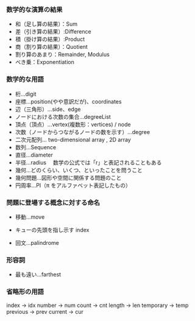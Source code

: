 ### 数学的な演算の結果

- 和（足し算の結果）：Sum
- 差（引き算の結果）:Difference
- 積（掛け算の結果）:Product
- 商（割り算の結果）：Quotient
- 割り算のあまり：Remainder, Modulus
- べき乗：Exponentiation

### 数学的な用語

- 桁...digit
- 座標...position(やや意訳だが)、coordinates
- 辺（三角形）...side、edge
- ノードにおける次数の集合...degreeList
- 頂点（頂点）...vertex(複数形：vertices) / node
- 次数（ノードからつながるノードの数を示す）...degree
- 二次元配列... two-dimensional array , 2D array
- 数列...Sequence
- 直径...diameter
- 半径...radius 　数学の公式では「r」と表記されることもある
- 幾何...どのくらい、いくつ、といったことを問うこと
- 幾何問題...図形や空間に関係する問題のこと
- 円周率...PI（π をアルファベット表記したもの）

### 問題に登場する概念に対する命名

- 移動...move

- キューの先頭を指し示す index

- 回文...palindrome

### 形容詞

- 最も遠い...farthest

### 省略形の用語

index → idx
number → num
count → cnt
length → len
temporary → temp
previous → prev
current → cur
